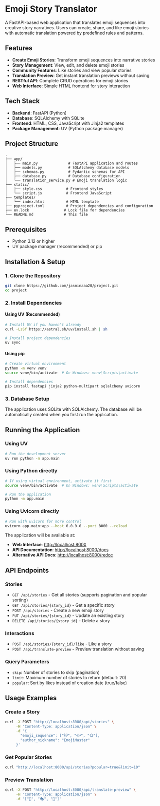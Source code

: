 # Emoji Story Translator

A FastAPI-based web application that translates emoji sequences into creative story narratives. Users can create, share, and like emoji stories with automatic translation powered by predefined rules and patterns.

## Features

- **Create Emoji Stories**: Transform emoji sequences into narrative stories
- **Story Management**: View, edit, and delete emoji stories
- **Community Features**: Like stories and view popular stories
- **Translation Preview**: Get instant translation previews without saving
- **RESTful API**: Complete CRUD operations for emoji stories
- **Web Interface**: Simple HTML frontend for story interaction

## Tech Stack

- **Backend**: FastAPI (Python)
- **Database**: SQLAlchemy with SQLite
- **Frontend**: HTML, CSS, JavaScript with Jinja2 templates
- **Package Management**: UV (Python package manager)

## Project Structure

```text
.
├── app/
│   ├── main.py              # FastAPI application and routes
│   ├── models.py            # SQLAlchemy database models
│   ├── schemas.py           # Pydantic schemas for API
│   ├── database.py          # Database configuration
│   └── translation_service.py # Emoji translation logic
├── static/
│   ├── style.css           # Frontend styles
│   └── script.js           # Frontend JavaScript
├── templates/
│   └── index.html          # HTML template
├── pyproject.toml          # Project dependencies and configuration
├── uv.lock                # Lock file for dependencies
└── README.md              # This file
```

## Prerequisites

- Python 3.12 or higher
- UV package manager (recommended) or pip

## Installation & Setup

### 1. Clone the Repository

```bash
git clone https://github.com/jasminaaa20/project.git
cd project
```

### 2. Install Dependencies

#### Using UV (Recommended)

```bash
# Install UV if you haven't already
curl -LsSf https://astral.sh/uv/install.sh | sh

# Install project dependencies
uv sync
```

#### Using pip

```bash
# Create virtual environment
python -m venv venv
source venv/bin/activate  # On Windows: venv\Scripts\activate

# Install dependencies
pip install fastapi jinja2 python-multipart sqlalchemy uvicorn
```

### 3. Database Setup

The application uses SQLite with SQLAlchemy. The database will be automatically created when you first run the application.

## Running the Application

### Using UV

```bash
# Run the development server
uv run python -m app.main
```

### Using Python directly

```bash
# If using virtual environment, activate it first
source venv/bin/activate  # On Windows: venv\Scripts\activate

# Run the application
python -m app.main
```

### Using Uvicorn directly

```bash
# Run with uvicorn for more control
uvicorn app.main:app --host 0.0.0.0 --port 8000 --reload
```

The application will be available at:

- **Web Interface**: <http://localhost:8000>
- **API Documentation**: <http://localhost:8000/docs>
- **Alternative API Docs**: <http://localhost:8000/redoc>

## API Endpoints

### Stories

- `GET /api/stories` - Get all stories (supports pagination and popular sorting)
- `GET /api/stories/{story_id}` - Get a specific story
- `POST /api/stories` - Create a new emoji story
- `PUT /api/stories/{story_id}` - Update an existing story
- `DELETE /api/stories/{story_id}` - Delete a story

### Interactions

- `POST /api/stories/{story_id}/like` - Like a story
- `POST /api/translate-preview` - Preview translation without saving

### Query Parameters

- `skip`: Number of stories to skip (pagination)
- `limit`: Maximum number of stories to return (default: 20)
- `popular`: Sort by likes instead of creation date (true/false)

## Usage Examples

### Create a Story

```bash
curl -X POST "http://localhost:8000/api/stories" \
     -H "Content-Type: application/json" \
     -d '{
       "emoji_sequence": ["🐱", "🐟", "😋"],
       "author_nickname": "EmojiMaster"
     }'
```

### Get Popular Stories

```bash
curl "http://localhost:8000/api/stories?popular=true&limit=10"
```

### Preview Translation

```bash
curl -X POST "http://localhost:8000/api/translate-preview" \
     -H "Content-Type: application/json" \
     -d '["🌟", "🎭", "💖"]'
```
